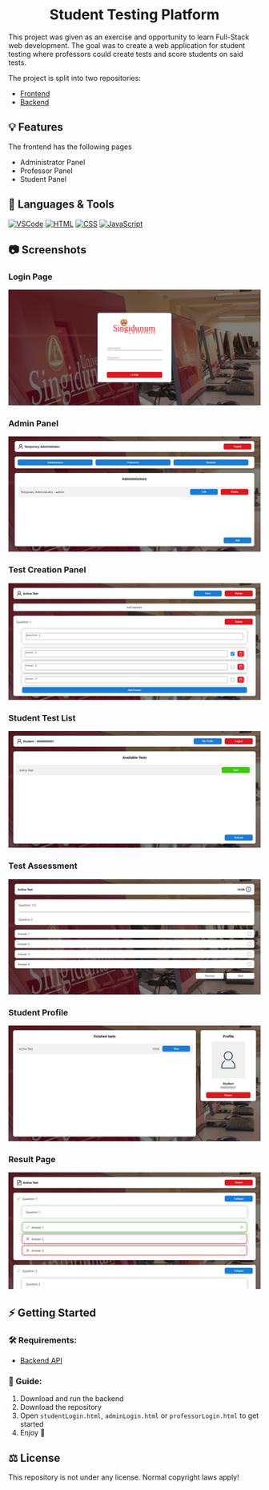 <h1 align="center">Student Testing Platform</h1>

This project was given as an exercise and opportunity to learn Full-Stack web development. The goal was to create a web application for student testing where professors could create tests and score students on said tests.

The project is split into two repositories:

- [Frontend]("https://github.com/Romario-Stankovic/StudentTestingPlatform")
- [Backend]("https://github.com/Romario-Stankovic/StudentTestingPlatform_API")

## 💡 Features

The frontend has the following pages

- Administrator Panel
- Professor Panel
- Student Panel

## 🧰 Languages & Tools

  <a href="https://code.visualstudio.com/"><img src="https://cdn.jsdelivr.net/gh/devicons/devicon/icons/vscode/vscode-original.svg" width="30px" alt="VSCode" title="Visual Studio Code"></a>
  <a href="#"><img src="https://cdn.jsdelivr.net/gh/devicons/devicon/icons/html5/html5-original.svg" width="30px" alt="HTML" title="HTML"></a>
  <a href="#"><img src="https://cdn.jsdelivr.net/gh/devicons/devicon/icons/css3/css3-original.svg" width="30px" alt="CSS" title="CSS"></a>
  <a href="#"><img src="https://cdn.jsdelivr.net/gh/devicons/devicon/icons/javascript/javascript-original.svg" width="30px" alt="JavaScript" title="JavaScript"></a>

## 📷 Screenshots

### Login Page
![Login Page](./.github/images/login.png?raw=true)

### Admin Panel
![Login Page](./.github/images/admin.png?raw=true)

### Test Creation Panel
![Login Page](./.github/images/testcreation.png?raw=true)

### Student Test List

![Login Page](./.github/images/testlist.png?raw=true)

### Test Assessment
![Login Page](./.github/images/testpanel.png?raw=true)

### Student Profile
![Login Page](./.github/images/profile.png?raw=true)

### Result Page
![Login Page](./.github/images/result.png?raw=true)

## ⚡ Getting Started

### 🛠 Requirements:

- [Backend API]("https://github.com/Romario-Stankovic/StudentTestingPlatform_API")

### 📖 Guide:

1. Download and run the backend
2. Download the repository
3. Open `studentLogin.html`, `adminLogin.html` or `professorLogin.html` to get started
4. Enjoy 🙂

## ⚖ License
This repository is not under any license. Normal copyright laws apply!
